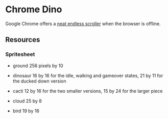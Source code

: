 # Chrome Dino

Google Chrome offers a [neat endless scroller](https://en.wikipedia.org/wiki/Dinosaur_Game) when the browser is offline.

## Resources

### Spritesheet

- ground 256 pixels by 10

- dinosaur 16 by 16 for the idle, walking and gameover states, 21 by 11 for the ducked down version

- cacti 12 by 16 for the two smaller versions, 15 by 24 for the larger piece

- cloud 25 by 8

- bird 19 by 16

<!-- ### Sound bytes -->
